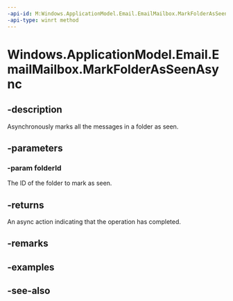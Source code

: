 ```yaml
---
-api-id: M:Windows.ApplicationModel.Email.EmailMailbox.MarkFolderAsSeenAsync(System.String)
-api-type: winrt method
---
```


<!-- Method syntax
public Windows.Foundation.IAsyncAction MarkFolderAsSeenAsync(System.String folderId)
-->

# Windows.ApplicationModel.Email.EmailMailbox.MarkFolderAsSeenAsync

## -description
Asynchronously marks all the messages in a folder as seen.

## -parameters
### -param folderId
The ID of the folder to mark as seen.

## -returns
An async action indicating that the operation has completed.

## -remarks

## -examples

## -see-also
